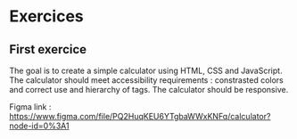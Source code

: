 # Exercices

## First exercice

The goal is to create a simple calculator using HTML, CSS and JavaScript.
The calculator should meet accessibility requirements : constrasted colors and correct use and hierarchy of tags.
The calculator should be responsive.

Figma link : <https://www.figma.com/file/PQ2HuqKEU6YTgbaWWxKNFq/calculator?node-id=0%3A1>
